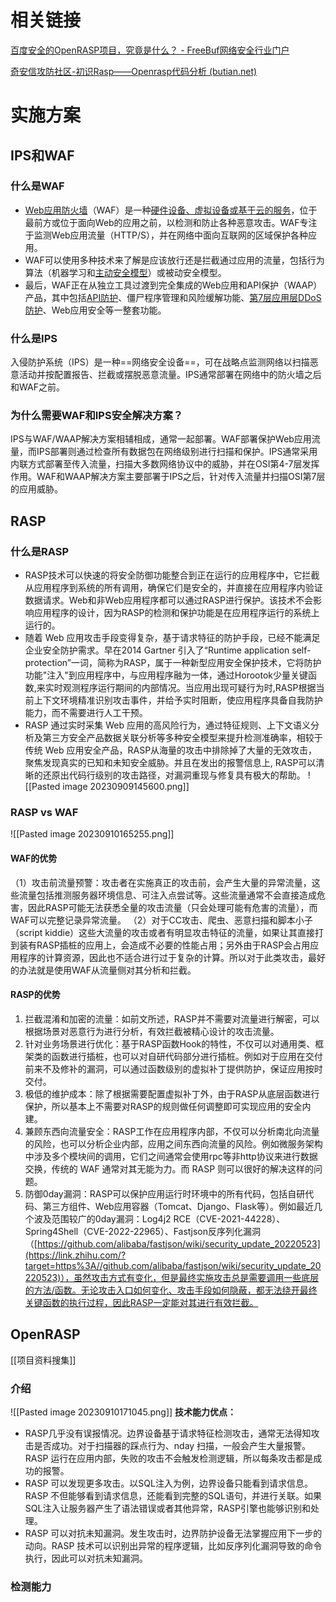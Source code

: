 # 相关链接
[百度安全的OpenRASP项目，究竟是什么？ - FreeBuf网络安全行业门户](https://www.freebuf.com/articles/web/164413.html)

[奇安信攻防社区-初识Rasp——Openrasp代码分析 (butian.net)](https://forum.butian.net/share/1959)
# 实施方案
## IPS和WAF
### 什么是WAF
- [Web应用防火墙](https://cn.radware.com/cyberpedia/application-security/what-is-waf/)（WAF）是一种[硬件设备、虚拟设备或基于云的服务](https://cn.radware.com/cyberpedia/application-security/3-types-of-waf/)，位于最前方或位于面向Web的应用之前，以检测和防止各种恶意攻击。WAF专注于监测Web应用流量（HTTP/S），并在网络中面向互联网的区域保护各种应用。
- WAF可以使用多种技术来了解是应该放行还是拦截通过应用的流量，包括行为算法（机器学习和[主动安全模型](https://www.radware.com/cyberpedia/application-security/what-is-a-positive-security-model/)）或被动安全模型。
- 最后，WAF正在从独立工具过渡到完全集成的Web应用和API保护（WAAP）产品，其中包括[API防护](https://www.radware.com/cyberpedia/application-security/what-is-api-security/)、僵尸程序管理和风险缓解功能、[第7层应用层DDoS防护](https://www.radware.com/cyberpedia/application-security/application-layer-ddos-layer-7/)、Web应用安全等一整套功能。
### 什么是IPS
入侵防护系统（IPS）是一种==网络安全设备==，可在战略点监测网络以扫描恶意活动并按配置报告、拦截或摆脱恶意流量。IPS通常部署在网络中的防火墙之后和WAF之前。
### 为什么需要WAF和IPS安全解决方案？
IPS与WAF/WAAP解决方案相辅相成，通常一起部署。WAF部署保护Web应用流量，而IPS部署则通过检查所有数据包在网络级别进行扫描和保护。IPS通常采用内联方式部署至传入流量，扫描大多数网络协议中的威胁，并在OSI第4-7层发挥作用。WAF和WAAP解决方案主要部署于IPS之后，针对传入流量并扫描OSI第7层的应用威胁。
## RASP
### 什么是RASP
- RASP技术可以快速的将安全防御功能整合到正在运行的应用程序中，它拦截从应用程序到系统的所有调用，确保它们是安全的，并直接在应用程序内验证数据请求。Web和非Web应用程序都可以通过RASP进行保护。该技术不会影响应用程序的设计，因为RASP的检测和保护功能是在应用程序运行的系统上运行的。
- 随着 Web 应用攻击手段变得复杂，基于请求特征的防护手段，已经不能满足企业安全防护需求。早在2014 Gartner 引入了“Runtime application self-protection”一词，简称为RASP，属于一种新型应用安全保护技术，它将防护功能"注入"到应用程序中，与应用程序融为一体，通过Horootok少量关键函数,来实时观测程序运行期间的内部情况。当应用出现可疑行为时,RASP根据当前上下文环境精准识别攻击事件，并给予实时阻断，使应用程序具备自我防护能力，而不需要进行人工干预。
- RASP 通过实时采集 Web 应用的高风险行为，通过特征规则、上下文语义分析及第三方安全产品数据关联分析等多种安全模型来提升检测准确率，相较于传统 Web 应用安全产品，RASP从海量的攻击中排除掉了大量的无效攻击，聚焦发现真实的已知和未知安全威胁。并且在发出的报警信息上, RASP可以清晰的还原出代码行级别的攻击路径，对漏洞重现与修复具有极大的帮助。
  ![[Pasted image 20230909145600.png]]
### RASP vs WAF
![[Pasted image 20230910165255.png]]
#### WAF的优势
（1）攻击前流量预警：攻击者在实施真正的攻击前，会产生大量的异常流量，这些流量包括推测服务器环境信息、可注入点尝试等。这些流量通常不会直接造成危害，因此RASP可能无法获悉全量的攻击流量（只会处理可能有危害的流量），而WAF可以完整记录异常流量。
（2）对于CC攻击、爬虫、恶意扫描和脚本小子（script kiddie）这些大流量的攻击或者有明显攻击特征的流量，如果让其直接打到装有RASP插桩的应用上，会造成不必要的性能占用；另外由于RASP会占用应用程序的计算资源，因此也不适合进行过于复杂的计算。所以对于此类攻击，最好的办法就是使用WAF从流量侧对其分析和拦截。
#### RASP的优势
1. 拦截混淆和加密的流量：如前文所述，RASP并不需要对流量进行解密，可以根据场景对恶意行为进行分析，有效拦截被精心设计的攻击流量。
2. 针对业务场景进行优化：基于RASP函数Hook的特性，不仅可以对通用类、框架类的函数进行插桩，也可以对自研代码部分进行插桩。例如对于应用在交付前来不及修补的漏洞，可以通过函数级别的虚拟补丁提供防护，保证应用按时交付。
3. 极低的维护成本：除了根据需要配置虚拟补丁外，由于RASP从底层函数进行保护，所以基本上不需要对RASP的规则做任何调整即可实现应用的安全内建。
4. 兼顾东西向流量安全：RASP工作在应用程序内部，不仅可以分析南北向流量的风险，也可以分析企业内部，应用之间东西向流量的风险。例如微服务架构中涉及多个模块间的调用，它们之间通常会使用rpc等非http协议来进行数据交换，传统的 WAF 通常对其无能为力。而 RASP 则可以很好的解决这样的问题。
5. 防御0day漏洞：RASP可以保护应用运行时环境中的所有代码，包括自研代码、第三方组件、Web应用容器（Tomcat、Django、Flask等）。例如最近几个波及范围较广的0day漏洞：Log4j2 RCE（CVE-2021-44228）、Spring4Shell（CVE-2022-22965）、Fastjson反序列化漏洞（[https://github.com/alibaba/fastjson/wiki/security_update_20220523](https://link.zhihu.com/?target=https%3A//github.com/alibaba/fastjson/wiki/security_update_20220523)），虽然攻击方式有变化，但是最终实施攻击总是需要调用一些底层的方法/函数。无论攻击入口如何变化、攻击手段如何隐蔽，都无法绕开最终关键函数的执行过程，因此RASP一定能对其进行有效拦截。
## OpenRASP
[[项目资料搜集]]
### 介绍
![[Pasted image 20230910171045.png]]
**技术能力优点：**
- RASP几乎没有误报情况。边界设备基于请求特征检测攻击，通常⽆法得知攻击是否成功。对于扫描器的踩点⾏为、nday 扫描，⼀般会产⽣⼤量报警。RASP 运行在应用内部，失败的攻击不会触发检测逻辑，所以每条攻击都是成功的报警。
- RASP 可以发现更多攻击。以SQL注⼊为例，边界设备只能看到请求信息。RASP 不但能够看到请求信息，还能看到完整的SQL语句，并进行关联。如果SQL注⼊让服务器产生了语法错误或者其他异常，RASP引擎也能够识别和处理。
- RASP 可以对抗未知漏洞。发生攻击时，边界防护设备无法掌握应用下一步的动向。RASP 技术可以识别出异常的程序逻辑，比如反序列化漏洞导致的命令执行，因此可以对抗未知漏洞。
### 检测能力
